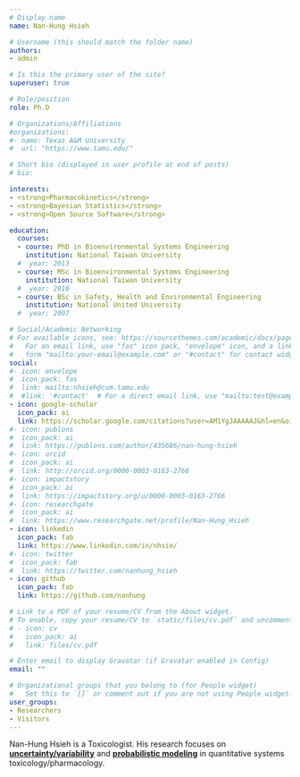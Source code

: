 ```yaml
---
# Display name
name: Nan-Hung Hsieh

# Username (this should match the folder name)
authors:
- admin

# Is this the primary user of the site?
superuser: true

# Role/position
role: Ph.D

# Organizations/Affiliations
#organizations:
#- name: Texas A&M University
#  url: "https://www.tamu.edu/"

# Short bio (displayed in user profile at end of posts)
# bio: 

interests:
- <strong>Pharmacokinetics</strong>
- <strong>Bayesian Statistics</strong>
- <strong>Open Source Software</strong>

education:
  courses:
  - course: PhD in Bioenvironmental Systems Engineering
    institution: National Taiwan University
  #  year: 2013
  - course: MSc in Bioenvironmental Systems Engineering
    institution: National Taiwan University
  #  year: 2010
  - course: BSc in Safety, Health and Environmental Engineering
    institution: National United University
  #  year: 2007

# Social/Academic Networking
# For available icons, see: https://sourcethemes.com/academic/docs/page-builder/#icons
#   For an email link, use "fas" icon pack, "envelope" icon, and a link in the
#   form "mailto:your-email@example.com" or "#contact" for contact widget.
social:
#- icon: envelope
#  icon_pack: fas
#  link: mailto:nhsieh@cvm.tamu.edu
#  #link: '#contact'  # For a direct email link, use "mailto:test@example.org".
- icon: google-scholar
  icon_pack: ai
  link: https://scholar.google.com/citations?user=AM1YgJAAAAAJ&hl=en&oi=sra
#- icon: publons
#  icon_pack: ai
#  link: https://publons.com/author/435686/nan-hung-hsieh
#- icon: orcid
#  icon_pack: ai
#  link: http://orcid.org/0000-0003-0163-2766
#- icon: impactstory
#  icon_pack: ai
#  link: https://impactstory.org/u/0000-0003-0163-2766
#- icon: researchgate
#  icon_pack: ai
#  link: https://www.researchgate.net/profile/Nan-Hung_Hsieh  
- icon: linkedin
  icon_pack: fab
  link: https://www.linkedin.com/in/nhsie/  
#- icon: twitter
#  icon_pack: fab
#  link: https://twitter.com/nanhung_hsieh
- icon: github
  icon_pack: fab
  link: https://github.com/nanhung

# Link to a PDF of your resume/CV from the About widget.
# To enable, copy your resume/CV to `static/files/cv.pdf` and uncomment the lines below.
# - icon: cv
#   icon_pack: ai
#   link: files/cv.pdf

# Enter email to display Gravatar (if Gravatar enabled in Config)
email: ""

# Organizational groups that you belong to (for People widget)
#   Set this to `[]` or comment out if you are not using People widget.
user_groups:
- Researchers
- Visitors
---
```


Nan-Hung Hsieh is a Toxicologist. His research focuses on [**uncertainty/variability**](https://www.epa.gov/expobox/uncertainty-and-variability) and [**probabilistic modeling**](https://www.epa.gov/risk/about-risk-assessment#whatisrisk) in quantitative systems toxicology/pharmacology.
